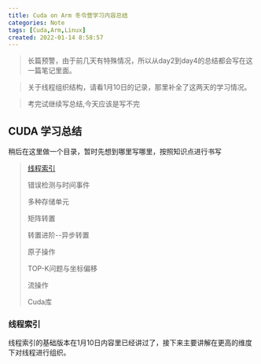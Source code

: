 ```yaml
---
title: Cuda on Arm 冬令营学习内容总结
categories: Note
tags: [Cuda,Arm,Linux]
created: 2022-01-14 8:58:57
---
```


> 长篇预警，由于前几天有特殊情况，所以从day2到day4的总结都会写在这一篇笔记里面。

> 关于线程组织结构，请看1月10日的记录，那里补全了这两天的学习情况。

> 考完试继续写总结,今天应该是写不完

## CUDA 学习总结

稍后在这里做一个目录，暂时先想到哪里写哪里，按照知识点进行书写

> [线程索引](#线程索引)
> 
> 错误检测与时间事件
> 
> 多种存储单元
> 
> 矩阵转置
> 
> 转置进阶--异步转置
> 
> 原子操作
> 
> TOP-K问题与坐标偏移
> 
> 流操作
>
> Cuda库

### 线程索引

线程索引的基础版本在1月10日内容里已经讲过了，接下来主要讲解在更高的维度下对线程进行组织。